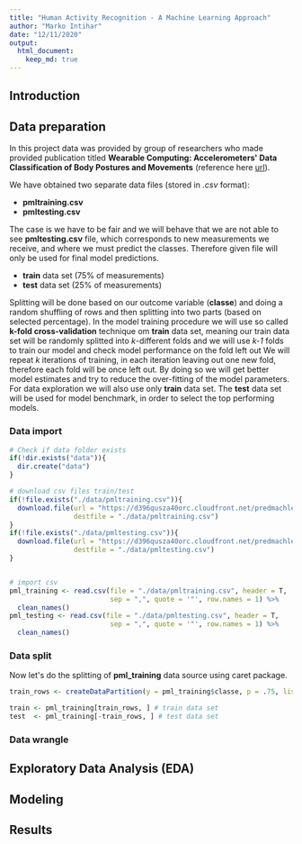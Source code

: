 ```yaml
---
title: "Human Activity Recognition - A Machine Learning Approach"
author: "Marko Intihar"
date: "12/11/2020"
output:
  html_document:
    keep_md: true
---
```






## Introduction


## Data preparation

In this project data was provided by group of researchers who made provided publication titled **Wearable Computing: Accelerometers' Data Classification of Body Postures and Movements** (reference here [url](http://groupware.les.inf.puc-rio.br/work.jsf?p1=10335)).


We have obtained two separate data files (stored in *.csv* format):

* **pmltraining.csv**
* **pmltesting.csv**


The case is we have to be fair and we will behave that we are not able to see **pmltesting.csv** file, which corresponds to new measurements we receive, and where we must predict the classes. Therefore given file will only be used for final model predictions.


* **train** data set (75% of measurements)
* **test** data set (25% of measurements)

Splitting will be done based on our outcome variable (**classe**) and doing a random shuffling of rows and then splitting into two parts (based on selected percentage). In the model training procedure we will use so called **k-fold cross-validation** technique om **train** data set, meaning our train data set will be randomly splitted into *k*-different folds and we will use *k-1* folds to train our model and check model performance on the fold left out We will repeat *k* iterations of training, in each iteration leaving out one new fold, therefore each fold will be once left out. By doing so we will get better model estimates and try to reduce the over-fitting of the model parameters. For data exploration we will also use only **train** data set. The **test** data set will be used for model benchmark, in order to select the top performing models.



### Data import


```r
# Check if data folder exists
if(!dir.exists("data")){
  dir.create("data")
}

# download csv files train/test
if(!file.exists("./data/pmltraining.csv")){
  download.file(url = "https://d396qusza40orc.cloudfront.net/predmachlearn/pml-training.csv", 
                destfile = "./data/pmltraining.csv")
}
if(!file.exists("./data/pmltesting.csv")){
  download.file(url = "https://d396qusza40orc.cloudfront.net/predmachlearn/pml-testing.csv", 
                destfile = "./data/pmltesting.csv")
}


# import csv
pml_training <- read.csv(file = "./data/pmltraining.csv", header = T, 
                         sep = ",", quote = '"', row.names = 1) %>% 
  clean_names()
pml_testing <- read.csv(file = "./data/pmltesting.csv", header = T, 
                         sep = ",", quote = '"', row.names = 1) %>% 
  clean_names()
```



### Data split

Now let's do the splitting of **pml_training** data source using caret package.


```r
train_rows <- createDataPartition(y = pml_training$classe, p = .75, list = F) # do the splitting 

train <- pml_training[train_rows, ] # train data set
test  <- pml_training[-train_rows, ] # test data set
```




### Data wrangle




## Exploratory Data Analysis (EDA)



## Modeling


## Results

